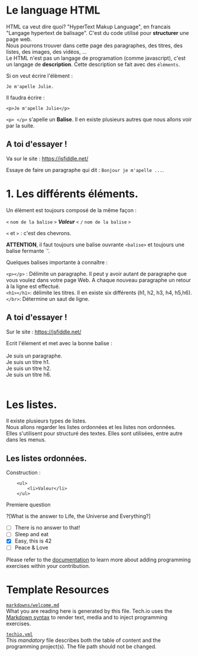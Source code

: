 # Le language HTML

HTML ca veut dire quoi?
"HyperText Makup Language", en francais "Langage hypertext de balisage".
C'est du code utilisé pour **structurer** une page web.</br>
Nous pourrons trouver dans cette page des paragraphes, des titres, des listes, des images, des vidéos, ...</br>
Le HTML n'est pas un langage de programation (comme javascript), c'est un langage de **description**. Cette description se fait avec des ```éléments```.</br>

Si on veut écrire l'élèment :</br>

```Je m'apelle Julie.```</br>

Il faudra écrire :</br>

`<p>Je m'apelle Julie</p>`

`<p> </p>` s'apelle un **Balise**. Il en existe plusieurs autres que nous allons voir par la suite.</br>

## A toi d'essayer !</br>

Va sur le site : https://jsfiddle.net/ </br>

Essaye de faire un paragraphe qui dit : `Bonjour je m'apelle ...`.


# 1. Les différents éléments.

Un élèment est toujours composé de la même façon :</br>

`<` `nom de la balise` `>` ***Valeur***  `<` `/` `nom de la balise` `>`</br>

`<` et `>` : c'est des chevrons.</br>

**ATTENTION**, il faut toujours une balise ouvrante `<balise>` et toujours une balise fermante `</balise>'.</br>

Quelques balises importante à connaître :</br>

`<p></p>` : Délimite un paragraphe. Il peut y avoir autant de paragraphe que vous voulez dans votre page Web. A chaque nouveau paragraphe un retour à la ligne est effectué.</br>
`<h1></h1>`: délimite les titres. Il en existe six différents (h1, h2, h3, h4, h5,h6).</br>
`</br>`: Détermine un saut de ligne.</br>

## A toi d'essayer !</br>

Sur le site : https://jsfiddle.net/ </br>

Ecrit l'élement et met avec la bonne balise : </br>
</br>
Je suis un paragraphe.</br>
Je suis un titre h1.</br>
Je suis un titre h2.</br>
Je suis un titre h6.</br>
</br>


# Les listes. </br>
Il existe plusieurs types de listes.</br>
Nous allons regarder les listes ordonnées et les listes non ordonnées.</br>
Elles s'utilisent pour structuré des textes. Elles sont utilisées, entre autre dans les menus.</br>

## Les listes ordonnées.</br>
Construction :</br>

``` 
    <ul>
        <li>Valeur</li>
    </ul>
```






Premiere question

?[What is the answer to Life, the Universe and Everything?]
-[ ] There is no answer to that!
-[ ] Sleep and eat
-[x] Easy, this is 42
-[ ] Peace & Love

Please refer to the [documentation](https://tech.io/doc) to learn more about adding programming exercises within your contribution.

# Template Resources

[`markdowns/welcome.md`](https://github.com/TechDotIO/techio-basic-template/blob/master/markdowns/welcome.md)  
What you are reading here is generated by this file. Tech.io uses the [Markdown syntax](https://tech.io/doc/reference-markdowns) to render text, media and to inject programming exercises.


[`techio.yml`](https://github.com/TechDotIO/techio-basic-template/blob/master/techio.yml)  
This *mandatory* file describes both the table of content and the programming project(s). The file path should not be changed.
